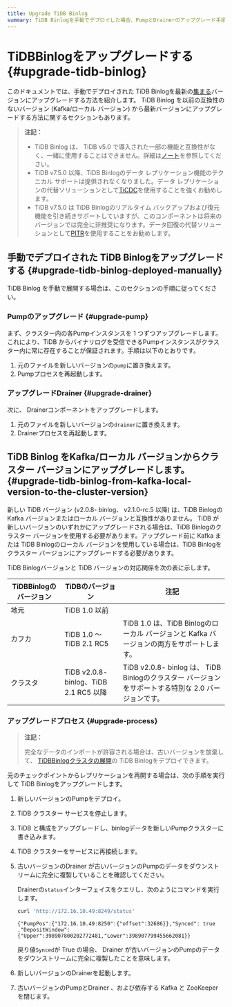 ```yaml
---
title: Upgrade TiDB Binlog
summary: TiDB Binlogを手動でデプロイした場合、PumpとDrainerのアップグレード手順に従ってください。また、TiDB BinlogをKafka/ローカルバージョンからクラスターバージョンにアップグレードする際は、新しいバージョンのPumpをデプロイし、TiDBクラスターサービスを停止してからアップグレードプロセスを実行してください。
---
```


# TiDBBinlogをアップグレードする {#upgrade-tidb-binlog}

このドキュメントでは、手動でデプロイされた TiDB Binlogを最新の[集まる](/tidb-binlog/tidb-binlog-overview.md)バージョンにアップグレードする方法を紹介します。 TiDB Binlog を以前の互換性のないバージョン (Kafka/ローカル バージョン) から最新バージョンにアップグレードする方法に関するセクションもあります。

> **注記：**
>
> -   TiDB Binlog は、 TiDB v5.0 で導入された一部の機能と互換性がなく、一緒に使用することはできません。詳細は[ノート](/tidb-binlog/tidb-binlog-overview.md#notes)を参照してください。
> -   TiDB v7.5.0 以降、TiDB Binlogのデータ レプリケーション機能のテクニカル サポートは提供されなくなりました。データ レプリケーションの代替ソリューションとして[TiCDC](/ticdc/ticdc-overview.md)を使用することを強くお勧めします。
> -   TiDB v7.5.0 は TiDB Binlogのリアルタイム バックアップおよび復元機能を引き続きサポートしていますが、このコンポーネントは将来のバージョンでは完全に非推奨になります。データ回復の代替ソリューションとして[PITR](/br/br-pitr-guide.md)を使用することをお勧めします。

## 手動でデプロイされた TiDB Binlogをアップグレードする {#upgrade-tidb-binlog-deployed-manually}

TiDB Binlog を手動で展開する場合は、このセクションの手順に従ってください。

### Pumpのアップグレード {#upgrade-pump}

まず、クラスター内の各Pumpインスタンスを 1 つずつアップグレードします。これにより、TiDB からバイナリログを受信できるPumpインスタンスがクラスター内に常に存在することが保証されます。手順は以下のとおりです。

1.  元のファイルを新しいバージョンの`pump`に置き換えます。
2.  Pumpプロセスを再起動します。

### アップグレードDrainer {#upgrade-drainer}

次に、 Drainerコンポーネントをアップグレードします。

1.  元のファイルを新しいバージョンの`drainer`に置き換えます。
2.  Drainerプロセスを再起動します。

## TiDB Binlog をKafka/ローカル バージョンからクラスター バージョンにアップグレードします。 {#upgrade-tidb-binlog-from-kafka-local-version-to-the-cluster-version}

新しい TiDB バージョン (v2.0.8- binlog、 v2.1.0-rc.5 以降) は、TiDB Binlogの Kafka バージョンまたはローカル バージョンと互換性がありません。 TiDB が新しいバージョンのいずれかにアップグレードされる場合は、TiDB Binlogのクラスター バージョンを使用する必要があります。アップグレード前に Kafka または TiDB Binlogのローカル バージョンを使用している場合は、TiDB Binlogをクラスター バージョンにアップグレードする必要があります。

TiDB Binlogバージョンと TiDB バージョンの対応関係を次の表に示します。

| TiDBBinlogのバージョン | TiDBのバージョン                          | 注記                                                                    |
| ---------------- | ----------------------------------- | --------------------------------------------------------------------- |
| 地元               | TiDB 1.0 以前                         |                                                                       |
| カフカ              | TiDB 1.0 ～ TiDB 2.1 RC5             | TiDB 1.0 は、TiDB Binlogのローカル バージョンと Kafka バージョンの両方をサポートします。            |
| クラスタ             | TiDB v2.0.8- binlog、TiDB 2.1 RC5 以降 | TiDB v2.0.8- binlog は、 TiDB Binlogのクラスター バージョンをサポートする特別な 2.0 バージョンです。 |

### アップグレードプロセス {#upgrade-process}

> **注記：**
>
> 完全なデータのインポートが許容される場合は、古いバージョンを放棄して、 [TiDBBinlogクラスタの展開](/tidb-binlog/deploy-tidb-binlog.md)の TiDB Binlogをデプロイできます。

元のチェックポイントからレプリケーションを再開する場合は、次の手順を実行して TiDB Binlogをアップグレードします。

1.  新しいバージョンのPumpをデプロイ。

2.  TiDB クラスター サービスを停止します。

3.  TiDB と構成をアップグレードし、binlogデータを新しいPumpクラスターに書き込みます。

4.  TiDB クラスターをサービスに再接続します。

5.  古いバージョンのDrainer が古いバージョンのPumpのデータをダウンストリームに完全に複製していることを確認してください。

    Drainerの`status`インターフェイスをクエリし、次のようにコマンドを実行します。

    ```bash
    curl 'http://172.16.10.49:8249/status'
    ```

        {"PumpPos":{"172.16.10.49:8250":{"offset":32686}},"Synced": true ,"DepositWindow":{"Upper":398907800202772481,"Lower":398907799455662081}}

    戻り値`Synced`が True の場合、 Drainer が古いバージョンのPumpのデータをダウンストリームに完全に複製したことを意味します。

6.  新しいバージョンのDrainerを起動します。

7.  古いバージョンのPumpとDrainer 、および依存する Kafka と ZooKeeper を閉じます。
